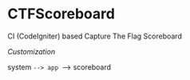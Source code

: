 # CTFScoreboard
CI (CodeIgniter) based Capture The Flag Scoreboard

*Customization*

system
  `--> app
  		`--> scoreboard
